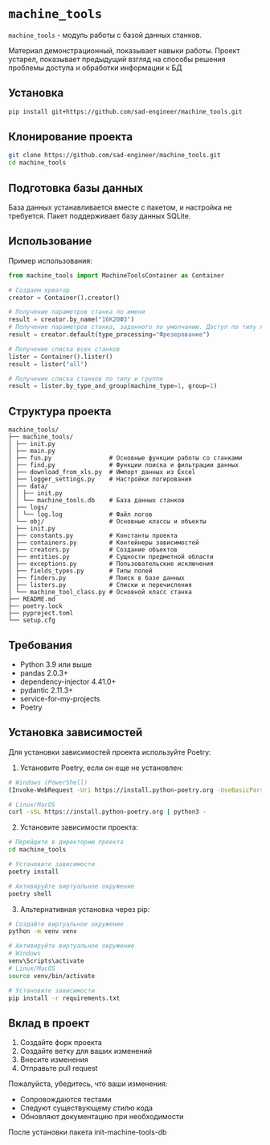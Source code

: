 # `machine_tools`

`machine_tools` - модуль работы с базой данных станков.

Материал демонстрационный, показывает навыки работы.
Проект устарел, показывает предыдущий взгляд на способы решения проблемы доступа и обработки информации к БД 

## Установка
```bash
pip install git+https://github.com/sad-engineer/machine_tools.git
```

## Клонирование проекта
```bash
git clone https://github.com/sad-engineer/machine_tools.git
cd machine_tools
```

## Подготовка базы данных
База данных устанавливается вместе с пакетом, и настройка не требуется. Пакет поддерживает базу данных SQLite.


## Использование

Пример использования:
```python
from machine_tools import MachineToolsContainer as Container

# Создаем креатор
creator = Container().creator()

# Получение параметров станка по имени
result = creator.by_name("16К20Ф3")
# Получение параметров станка, заданного по умолчанию. Доступ по типу процесса
result = creator.default(type_processing="Фрезерование")

# Получение списка всех станков 
lister = Container().lister()
result = lister("all")

# Получение списка станков по типу и группе
result = lister.by_type_and_group(machine_type=1, group=1)
```

## Структура проекта
```
machine_tools/
├── machine_tools/
│ ├── init.py
│ ├── main.py
│ ├── fun.py                # Основные функции работы со станками
│ ├── find.py               # Функции поиска и фильтрации данных
│ ├── download_from_xls.py  # Импорт данных из Excel
│ ├── logger_settings.py    # Настройки логирования
│ ├── data/
│ │ ├── init.py
│ │ └── machine_tools.db    # База данных станков
│ ├── logs/
│ │ └── log.log             # Файл логов
│ └── obj/                  # Основные классы и объекты
│ ├── init.py
│ ├── constants.py          # Константы проекта
│ ├── containers.py         # Контейнеры зависимостей
│ ├── creators.py           # Создание объектов
│ ├── entities.py           # Сущности предметной области
│ ├── exceptions.py         # Пользовательские исключения
│ ├── fields_types.py       # Типы полей
│ ├── finders.py            # Поиск в базе данных
│ ├── listers.py            # Списки и перечисления
│ └── machine_tool_class.py # Основной класс станка
├── README.md 
├── poetry.lock 
├── pyproject.toml 
└── setup.cfg 
```

## Требования

- Python 3.9 или выше
- pandas 2.0.3+
- dependency-injector 4.41.0+
- pydantic 2.11.3+
- service-for-my-projects 
- Poetry

## Установка зависимостей

Для установки зависимостей проекта используйте Poetry:

1. Установите Poetry, если он еще не установлен:
```sh
# Windows (PowerShell)
(Invoke-WebRequest -Uri https://install.python-poetry.org -UseBasicParsing).Content | python -

# Linux/MacOS
curl -sSL https://install.python-poetry.org | python3 -
```

2. Установите зависимости проекта:
```sh
# Перейдите в директорию проекта
cd machine_tools

# Установите зависимости
poetry install

# Активируйте виртуальное окружение
poetry shell
```

3. Альтернативная установка через pip:
```sh
# Создайте виртуальное окружение
python -m venv venv

# Активируйте виртуальное окружение
# Windows
venv\Scripts\activate
# Linux/MacOS
source venv/bin/activate

# Установите зависимости
pip install -r requirements.txt
```

## Вклад в проект

1. Создайте форк проекта
2. Создайте ветку для ваших изменений
3. Внесите изменения
4. Отправьте pull request

Пожалуйста, убедитесь, что ваши изменения:
- Сопровождаются тестами
- Следуют существующему стилю кода
- Обновляют документацию при необходимости




После установки пакета
init-machine-tools-db
